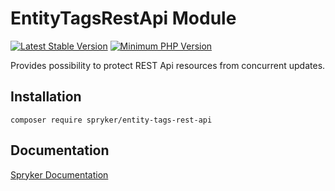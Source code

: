 # EntityTagsRestApi Module
[![Latest Stable Version](https://poser.pugx.org/spryker/entity-tags-rest-api/v/stable.svg)](https://packagist.org/packages/spryker/entity-tags-rest-api)
[![Minimum PHP Version](https://img.shields.io/badge/php-%3E%3D%208.3-8892BF.svg)](https://php.net/)

Provides possibility to protect REST Api resources from concurrent updates.

## Installation

```
composer require spryker/entity-tags-rest-api
```

## Documentation

[Spryker Documentation](https://docs.spryker.com)
